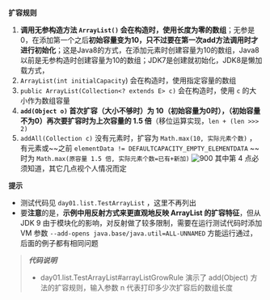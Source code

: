**扩容规则**
1. **调用无参构造方法 `ArrayList()` 会在构造时，使用长度为零的数组**；无参是0，在添加第一个之后**初始容量变为10，只不过要在第一次add方法调用时才进行初始化**；这是Java8的方式，在添加元素时创建容量为10的数组，Java8以前是无参构造时创建容量为10的数组；JDK7是创建就初始化，JDK8是懒加载方式，
2. `ArrayList(int initialCapacity`) 会在构造时，使用指定容量的数组
3. `public ArrayList(Collection<? extends E> c)` 会在构造时，使用 `c` 的大小作为数组容量
4. **`add(Object o)` 首次扩容（大小不够时）为 10（初始容量为0时），（初始容量不为0）再次要扩容时为上次容量的 1.5 倍**（移位运算实现，`len + (len >>> 2)`
5. `addAll(Collection c)` 没有元素时，扩容为 `Math.max(10, 实际元素个数)` ，有元素或~~之前 `elementData != DEFAULTCAPACITY_EMPTY_ELEMENTDATA` ~~时为 `Math.max(原容量 1.5 倍, 实际元素个数=已有+新加)`
	![900](https://image-1307616428.cos.ap-beijing.myqcloud.com/Obsidian/202303231748809.png)
其中第 4 点必须知道，其它几点视个人情况而定

**提示**
* 测试代码见 `day01.list.TestArrayList` ，这里不再列出
* 要**注意**的是，**示例中用反射方式来更直观地反映 ArrayList 的扩容特征**，但从 JDK 9 由于模块化的影响，对反射做了较多限制，需要在运行测试代码时添加 VM 参数 `--add-opens java.base/java.util=ALL-UNNAMED` 方能运行通过，后面的例子都有相同问题

> ***代码说明***
> * day01.list.TestArrayList#arrayListGrowRule 演示了 add(Object) 方法的扩容规则，输入参数 n 代表打印多少次扩容后的数组长度
